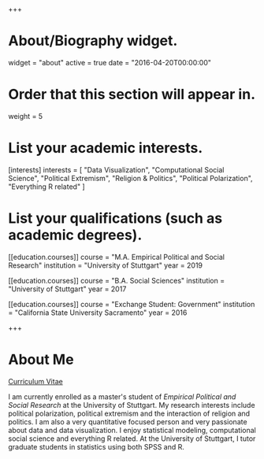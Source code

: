 +++
# About/Biography widget.
widget = "about"
active = true
date = "2016-04-20T00:00:00"

# Order that this section will appear in.
weight = 5

# List your academic interests.
[interests]
  interests = [
    "Data Visualization",
    "Computational Social Science",
    "Political Extremism",
    "Religion & Politics",
    "Political Polarization",
    "Everything R related"
  ]

# List your qualifications (such as academic degrees).
[[education.courses]]
  course = "M.A. Empirical Political and Social Research"
  institution = "University of Stuttgart"
  year = 2019

[[education.courses]]
  course = "B.A. Social Sciences"
  institution = "University of Stuttgart"
  year = 2017
 
[[education.courses]]
  course = "Exchange Student: Government"
  institution = "California State University Sacramento"
  year = 2016
 
+++

# About Me

<a href="docs/VottaFabio_CV.pdf">Curriculum Vitae</a>

I am currently enrolled as a master's student of *Empirical Political and Social Research* at the University of Stuttgart. My research interests include political polarization, political extremism and the interaction of religion and politics. I am also a very quantitative focused person and very passionate about data and data visualization. I enjoy statistical modeling, computational social science and everything R related. At the University of Stuttgart, I tutor graduate students in statistics using both SPSS and R.

